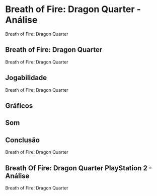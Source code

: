 ---
---

# Breath of Fire: Dragon Quarter - Análise

Breath of Fire: Dragon Quarter

## Breath of Fire: Dragon Quarter

Breath of Fire: Dragon Quarter

## Jogabilidade

Breath of Fire: Dragon Quarter

## Gráficos

## Som

## Conclusão

Breath of Fire: Dragon Quarter

## Breath Of Fire: Dragon Quarter PlayStation 2 - Análise

Breath of Fire: Dragon Quarter
